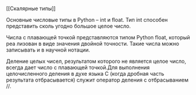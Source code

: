 [[Скалярные типы]]

Основные числовые типы в Python – int и float. Тип int способен представить
сколь угодно большое целое число.

Числа с плавающей точкой представляются типом Python float, который реа­
лизован в виде значения двойной точности. Такие числа можно записывать
и в научной нотации.

Деление целых чисел, результатом которого не является целое число, всегда
дает число с плавающей точкой.Для выполнения целочисленного деления в духе языка C (когда дробная часть результата отбрасывается) служит оператор деления с отбрасыванием //.

